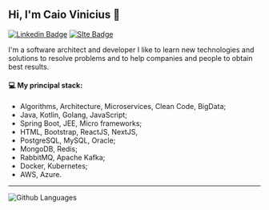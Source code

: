 <h2>Hi, I'm Caio Vinicius 👋</h2>

[![Linkedin Badge](https://img.shields.io/badge/-LinkedIn-blue?style=flat-square&logo=Linkedin&logoColor=white&link=https://www.linkedin.com/in/fagnerpsantos/)](https://www.linkedin.com/in/cvinicius987/)
[![SIte Badge](https://img.shields.io/badge/-Blog-1B4877?style=flat-square&labelColor=1B4877&logo=blogger&logoColor=white&link=https://blog.cvinicius.com.br)](https://blog.cvinicius.com.br)

I'm a software architect and developer I like to learn new technologies and solutions to resolve problems and to help companies and people to obtain best results.

<h4>💻 My principal stack:</h4>
	
* Algorithms, Architecture, Microservices, Clean Code, BigData;
* Java, Kotlin, Golang, JavaScript;
* Spring Boot, JEE, Micro frameworks;
* HTML, Bootstrap, ReactJS, NextJS,
* PostgreSQL, MySQL, Oracle;
* MongoDB, Redis;
* RabbitMQ, Apache Kafka;
* Docker, Kubernetes;
* AWS, Azure.

<hr />

![Github Languages](https://github-readme-stats.vercel.app/api/top-langs/?username=cvinicius987&&exclude_repo=frontend,curso-sistemas-web-com-spring-javascript-bootstrap&layout=compact&count_private=true)
